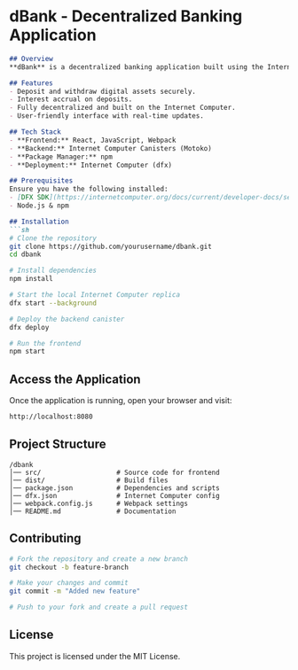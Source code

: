 # dBank - Decentralized Banking Application

```markdown
## Overview
**dBank** is a decentralized banking application built using the Internet Computer blockchain. It allows users to deposit, withdraw, and earn interest on their funds in a decentralized manner. 

## Features
- Deposit and withdraw digital assets securely.
- Interest accrual on deposits.
- Fully decentralized and built on the Internet Computer.
- User-friendly interface with real-time updates.

## Tech Stack
- **Frontend:** React, JavaScript, Webpack
- **Backend:** Internet Computer Canisters (Motoko)
- **Package Manager:** npm
- **Deployment:** Internet Computer (dfx)

## Prerequisites
Ensure you have the following installed:
- [DFX SDK](https://internetcomputer.org/docs/current/developer-docs/setup/install/) (Internet Computer SDK)
- Node.js & npm

## Installation
```sh
# Clone the repository
git clone https://github.com/yourusername/dbank.git
cd dbank

# Install dependencies
npm install

# Start the local Internet Computer replica
dfx start --background

# Deploy the backend canister
dfx deploy

# Run the frontend
npm start
```

## Access the Application
Once the application is running, open your browser and visit:
```sh
http://localhost:8080
```

## Project Structure
```
/dbank
│── src/                   # Source code for frontend
│── dist/                  # Build files
│── package.json           # Dependencies and scripts
│── dfx.json               # Internet Computer config
│── webpack.config.js      # Webpack settings
│── README.md              # Documentation
```

## Contributing
```sh
# Fork the repository and create a new branch
git checkout -b feature-branch

# Make your changes and commit
git commit -m "Added new feature"

# Push to your fork and create a pull request
```

## License
This project is licensed under the MIT License.
```

